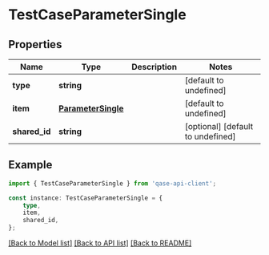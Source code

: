 # TestCaseParameterSingle


## Properties

Name | Type | Description | Notes
------------ | ------------- | ------------- | -------------
**type** | **string** |  | [default to undefined]
**item** | [**ParameterSingle**](ParameterSingle.md) |  | [default to undefined]
**shared_id** | **string** |  | [optional] [default to undefined]

## Example

```typescript
import { TestCaseParameterSingle } from 'qase-api-client';

const instance: TestCaseParameterSingle = {
    type,
    item,
    shared_id,
};
```

[[Back to Model list]](../README.md#documentation-for-models) [[Back to API list]](../README.md#documentation-for-api-endpoints) [[Back to README]](../README.md)
